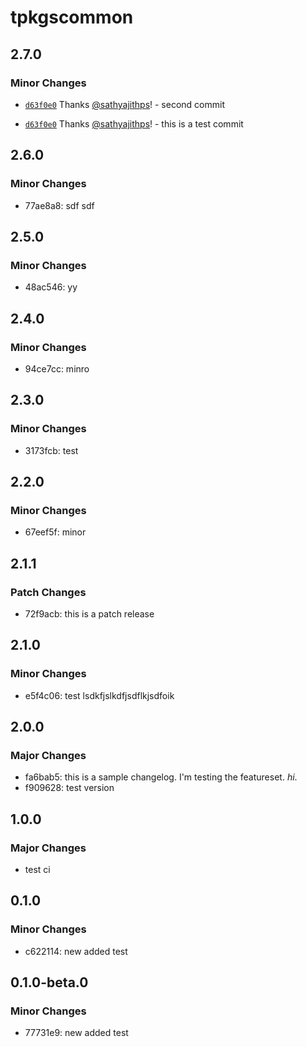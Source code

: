# tpkgscommon

## 2.7.0

### Minor Changes

- [`d63f0e0`](https://github.com/cloudmono666/testturborepo/commit/d63f0e0fe7174c011c9c4e28f3a96f0d679a33ee) Thanks [@sathyajithps](https://github.com/sathyajithps)! - second commit

- [`d63f0e0`](https://github.com/cloudmono666/testturborepo/commit/d63f0e0fe7174c011c9c4e28f3a96f0d679a33ee) Thanks [@sathyajithps](https://github.com/sathyajithps)! - this is a test commit

## 2.6.0

### Minor Changes

- 77ae8a8: sdf sdf

## 2.5.0

### Minor Changes

- 48ac546: yy

## 2.4.0

### Minor Changes

- 94ce7cc: minro

## 2.3.0

### Minor Changes

- 3173fcb: test

## 2.2.0

### Minor Changes

- 67eef5f: minor

## 2.1.1

### Patch Changes

- 72f9acb: this is a patch release

## 2.1.0

### Minor Changes

- e5f4c06: test lsdkfjslkdfjsdflkjsdfoik

## 2.0.0

### Major Changes

- fa6bab5: this is a sample changelog. I'm testing the featureset. _hi_.
- f909628: test version

## 1.0.0

### Major Changes

- test ci

## 0.1.0

### Minor Changes

- c622114: new added test

## 0.1.0-beta.0

### Minor Changes

- 77731e9: new added test
